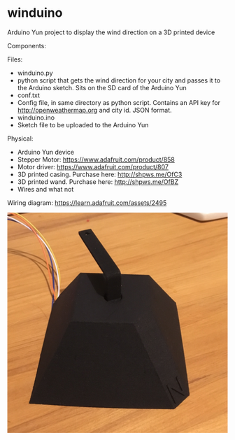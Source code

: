 # winduino
Arduino Yun project to display the wind direction on a 3D printed device

Components:

Files:
- winduino.py
 - python script that gets the wind direction for your city and passes it to the Arduino sketch. Sits on the SD card of the Arduino Yun
- conf.txt
 - Config file, in same directory as python script. Contains an API key for http://openweathermap.org and city id. JSON format.
- winduino.ino
 - Sketch file to be uploaded to the Arduino Yun

Physical:
- Arduino Yun device
- Stepper Motor: https://www.adafruit.com/product/858
- Motor driver: https://www.adafruit.com/product/807
- 3D printed casing. Purchase here: http://shpws.me/OfC3
- 3D printed wand. Purchase here: http://shpws.me/OfBZ
- Wires and what not

Wiring diagram:
https://learn.adafruit.com/assets/2495

![alt tag](/Images/IMG_0589.JPG)

